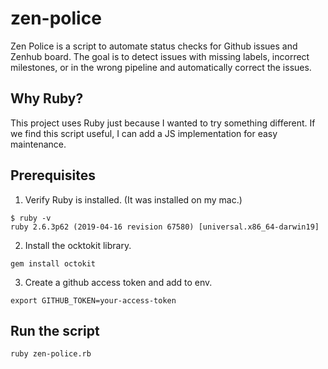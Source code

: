 # zen-police
Zen Police is a script to automate status checks for Github issues and Zenhub board.
The goal is to detect issues with missing labels, incorrect milestones, or in the wrong pipeline and automatically correct the issues.

## Why Ruby?
This project uses Ruby just because I wanted to try something different. 
If we find this script useful, I can add a JS implementation for easy maintenance.

## Prerequisites
1. Verify Ruby is installed. (It was installed on my mac.)
  ```
  $ ruby -v     
  ruby 2.6.3p62 (2019-04-16 revision 67580) [universal.x86_64-darwin19]
  ```
2. Install the ocktokit library.
  ```
  gem install octokit
  ```
3. Create a github access token and add to env.
  ```
  export GITHUB_TOKEN=your-access-token
  ```

## Run the script
```
ruby zen-police.rb
```